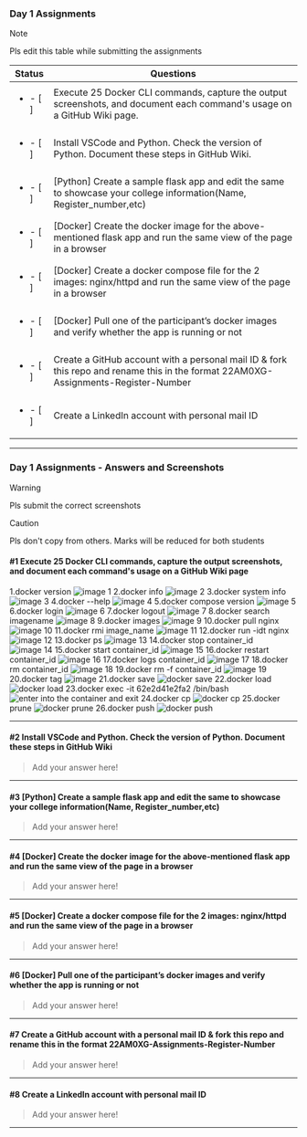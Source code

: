 ### Day 1 Assignments

> [!NOTE]
> Pls edit this table while submitting the assignments

| Status         | Questions     | 
|----------------|---------------|
| <ul><li>- [ ] </li></ul> | Execute 25 Docker CLI commands, capture the output screenshots, and document each command's usage on a GitHub Wiki page. |
| <ul><li>- [ ] </li></ul> | Install VSCode and Python. Check the version of Python. Document these steps in GitHub Wiki. |
| <ul><li>- [ ] </li></ul> | [Python] Create a sample flask app and edit the same to showcase your college information(Name, Register_number,etc) |
| <ul><li>- [ ] </li></ul> | [Docker] Create the docker image for the above-mentioned flask app and run the same view of the page in a browser |
| <ul><li>- [ ] </li></ul> | [Docker] Create a docker compose file for the 2 images: nginx/httpd and run the same view of the page in a browser |
| <ul><li>- [ ] </li></ul> | [Docker] Pull one of the participant’s docker images and verify whether the app is running or not  |
| <ul><li>- [ ] </li></ul> | Create a GitHub account with a personal mail ID & fork this repo and rename this in the format 22AM0XG-Assignments-Register-Number  |
| <ul><li>- [ ] </li></ul> | Create a LinkedIn account with personal mail ID  |

***

### Day 1 Assignments - Answers and Screenshots

> [!WARNING]
> Pls submit the correct screenshots

> [!CAUTION]
> Pls don't copy from others. Marks will be reduced for both students

#### #1 Execute 25 Docker CLI commands, capture the output screenshots, and document each command's usage on a GitHub Wiki page
1.docker version
![image 1](https://github.com/user-attachments/assets/aa4d183f-3c1f-481b-b738-df4d8cc8f15b)
2.docker info
![image 2](https://github.com/user-attachments/assets/f4bd1227-71fc-4a2d-917d-acc6e91e600e)
3.docker system info
![image 3](https://github.com/user-attachments/assets/e3990102-12d1-4cc5-ad4c-e93179df4a2f)
4.docker --help
![image 4](https://github.com/user-attachments/assets/0c236f33-fc11-4c5c-9f98-a503dd369ad9)
5.docker compose version
![image 5](https://github.com/user-attachments/assets/2ccc9ae3-1cb7-4641-aa03-e10651d5420f)
6.docker login
![image 6](https://github.com/user-attachments/assets/7312f8e5-3d47-4c78-963a-45bbc4e634de)
7.docker logout
![image 7](https://github.com/user-attachments/assets/d4539de6-8721-4953-a4c8-96d0d80ee1d2)
8.docker search imagename
![image 8](https://github.com/user-attachments/assets/c4c9a362-194a-4f21-9188-62d8eb4496a8)
9.docker images
![image 9](https://github.com/user-attachments/assets/55c97e57-b426-4357-b3a1-54ac13c4100e)
10.docker pull nginx
![image 10](https://github.com/user-attachments/assets/471ce478-61d8-4e55-8da9-07342c79e234)
11.docker rmi image_name
![image 11](https://github.com/user-attachments/assets/9b8e8fe6-fb80-44c4-be95-2da74c632303)
12.docker run -idt nginx
![image 12](https://github.com/user-attachments/assets/99d660c7-578f-48da-b1f9-c42686d6b975)
13.docker ps
![image 13](https://github.com/user-attachments/assets/f3015f59-ade4-40b2-9b3c-4129aa3486bc)
14.docker stop container_id
![image 14](https://github.com/user-attachments/assets/19666be5-e58b-46c3-9ff7-1cca83cf03df)
15.docker start container_id
![image 15](https://github.com/user-attachments/assets/084e182c-4669-40d2-bcca-d54144977631)
16.docker restart container_id
![image 16](https://github.com/user-attachments/assets/e7df39df-35c9-488e-8121-cc5e9fcc9f66)
17.docker logs container_id
![image 17](https://github.com/user-attachments/assets/4efc9ad0-9deb-425a-8aa1-fff6217e2d8c)
18.docker rm container_id
![image 18](https://github.com/user-attachments/assets/1104b970-599d-4374-b17f-0e16b313a8fc)
19.docker rm -f container_id
![image 19](https://github.com/user-attachments/assets/6a2088a9-1377-4a4d-bc17-ff8dd0359e54)
20.docker tag
![image](https://github.com/user-attachments/assets/bbf90538-f8a0-4ad5-b33d-e271cbe85817)
21.docker save
![docker save](https://github.com/user-attachments/assets/77a17676-b279-4e25-a477-ba5b339d41c9)
22.docker load
![docker load](https://github.com/user-attachments/assets/dc261a8c-dd55-44d1-9942-5022e485c52c)
23.docker exec -it 62e2d41e2fa2 /bin/bash
![enter into the container and exit](https://github.com/user-attachments/assets/ad22d6a3-d6fe-43a5-b055-652e96113f4e)
24.docker cp
![docker cp](https://github.com/user-attachments/assets/2594819c-0843-4543-b766-3dcc23287a45)
25.docker prune
![docker prune](https://github.com/user-attachments/assets/db31a202-faa9-40a9-a613-452bebdf215e)
26.docker push
![docker push](https://github.com/user-attachments/assets/2fab0efa-cc77-4fe8-b476-ff5aca04c8d1)

***

#### #2 Install VSCode and Python. Check the version of Python. Document these steps in GitHub Wiki
> Add your answer here!

***

#### #3 [Python] Create a sample flask app and edit the same to showcase your college information(Name, Register_number,etc)
> Add your answer here!

***

#### #4 [Docker] Create the docker image for the above-mentioned flask app and run the same view of the page in a browser
> Add your answer here!

***

#### #5 [Docker] Create a docker compose file for the 2 images: nginx/httpd and run the same view of the page in a browser
> Add your answer here!

***

#### #6 [Docker] Pull one of the participant’s docker images and verify whether the app is running or not
> Add your answer here!

***

#### #7 Create a GitHub account with a personal mail ID & fork this repo and rename this in the format 22AM0XG-Assignments-Register-Number
> Add your answer here!

***

#### #8 Create a LinkedIn account with personal mail ID
> Add your answer here!

***
